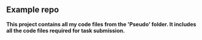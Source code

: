 ## Example repo

**This project contains all my code files from the 'Pseudo' folder. It includes all the code files required for task submission.**
